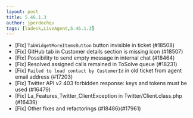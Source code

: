 ```yaml
---
layout: post
title: 5.46.1.3
author: jperdochqu
tags: [ladesk,LiveAgent,5.46.1.3]
---
```

- [Fix] `TabWidgetMoreItemsButton` button invisible in ticket (#18508)
- [Fix] GitHub tab in Customer details section is missing icon (#18507)
- [Fix] Possibility to send empty message in internal chat (#18464)
- [Fix] Resolved assigned calls remained in ToSolve queue (#18231)
- [Fix] `Failed to load contact by CustomerId` in old ticket from agent email address (#17203)
- [Fix] Twitter API v2 403 forbidden response: keys and tokens must be used (#16479)
- [Fix] La_Features_Twitter_ClientException in Twitter/Client.class.php (#16439)
- [Fix] Other fixes and refactorings (#18486)(#17961)
